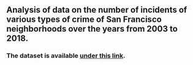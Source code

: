## Analysis of data on the number of incidents of various types of crime of San Francisco neighborhoods over the years from 2003 to 2018.
### The dataset is available [under this link](https://data.sfgov.org/Public-Safety/Police-Department-Incident-Reports-Historical-2003/tmnf-yvry/about_data).
